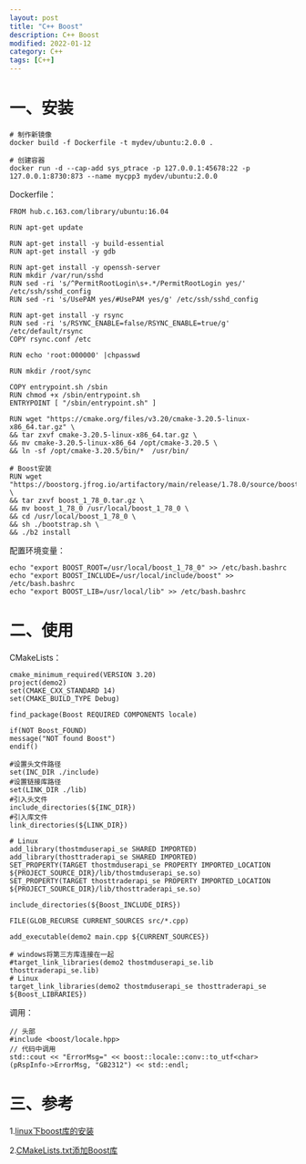 ```yaml
---
layout: post
title: "C++ Boost"
description: C++ Boost
modified: 2022-01-12
category: C++
tags: [C++]
---
```


# 一、安装

    # 制作新镜像
    docker build -f Dockerfile -t mydev/ubuntu:2.0.0 .
    
    # 创建容器
    docker run -d --cap-add sys_ptrace -p 127.0.0.1:45678:22 -p 127.0.0.1:8730:873 --name mycpp3 mydev/ubuntu:2.0.0

Dockerfile：

    FROM hub.c.163.com/library/ubuntu:16.04
    
    RUN apt-get update
    
    RUN apt-get install -y build-essential
    RUN apt-get install -y gdb
    
    RUN apt-get install -y openssh-server
    RUN mkdir /var/run/sshd
    RUN sed -ri 's/^PermitRootLogin\s+.*/PermitRootLogin yes/' /etc/ssh/sshd_config
    RUN sed -ri 's/UsePAM yes/#UsePAM yes/g' /etc/ssh/sshd_config
    
    RUN apt-get install -y rsync
    RUN sed -ri 's/RSYNC_ENABLE=false/RSYNC_ENABLE=true/g' /etc/default/rsync
    COPY rsync.conf /etc
    
    RUN echo 'root:000000' |chpasswd
    
    RUN mkdir /root/sync
    
    COPY entrypoint.sh /sbin
    RUN chmod +x /sbin/entrypoint.sh
    ENTRYPOINT [ "/sbin/entrypoint.sh" ]
    
    RUN wget "https://cmake.org/files/v3.20/cmake-3.20.5-linux-x86_64.tar.gz" \
    && tar zxvf cmake-3.20.5-linux-x86_64.tar.gz \
    && mv cmake-3.20.5-linux-x86_64 /opt/cmake-3.20.5 \
    && ln -sf /opt/cmake-3.20.5/bin/*  /usr/bin/
    
    # Boost安装 
    RUN wget "https://boostorg.jfrog.io/artifactory/main/release/1.78.0/source/boost_1_78_0.tar.gz" \
    && tar zxvf boost_1_78_0.tar.gz \
    && mv boost_1_78_0 /usr/local/boost_1_78_0 \
    && cd /usr/local/boost_1_78_0 \
    && sh ./bootstrap.sh \
    && ./b2 install

配置环境变量：

    echo "export BOOST_ROOT=/usr/local/boost_1_78_0" >> /etc/bash.bashrc
    echo "export BOOST_INCLUDE=/usr/local/include/boost" >> /etc/bash.bashrc
    echo "export BOOST_LIB=/usr/local/lib" >> /etc/bash.bashrc

# 二、使用

CMakeLists：

    cmake_minimum_required(VERSION 3.20)
    project(demo2)
    set(CMAKE_CXX_STANDARD 14)
    set(CMAKE_BUILD_TYPE Debug)
    
    find_package(Boost REQUIRED COMPONENTS locale)
    
    if(NOT Boost_FOUND)
    message("NOT found Boost")
    endif()
    
    #设置头文件路径
    set(INC_DIR ./include)
    #设置链接库路径
    set(LINK_DIR ./lib)
    #引入头文件
    include_directories(${INC_DIR})
    #引入库文件
    link_directories(${LINK_DIR})
    
    # Linux
    add_library(thostmduserapi_se SHARED IMPORTED)
    add_library(thosttraderapi_se SHARED IMPORTED)
    SET_PROPERTY(TARGET thostmduserapi_se PROPERTY IMPORTED_LOCATION ${PROJECT_SOURCE_DIR}/lib/thostmduserapi_se.so)
    SET_PROPERTY(TARGET thosttraderapi_se PROPERTY IMPORTED_LOCATION ${PROJECT_SOURCE_DIR}/lib/thosttraderapi_se.so)
    
    include_directories(${Boost_INCLUDE_DIRS})
    
    FILE(GLOB_RECURSE CURRENT_SOURCES src/*.cpp)
    
    add_executable(demo2 main.cpp ${CURRENT_SOURCES})
    
    # windows将第三方库连接在一起
    #target_link_libraries(demo2 thostmduserapi_se.lib thosttraderapi_se.lib)
    # Linux
    target_link_libraries(demo2 thostmduserapi_se thosttraderapi_se ${Boost_LIBRARIES})

调用：

    // 头部
    #include <boost/locale.hpp>
    // 代码中调用
    std::cout << "ErrorMsg=" << boost::locale::conv::to_utf<char>(pRspInfo->ErrorMsg, "GB2312") << std::endl;

# 三、参考

1.[linux下boost库的安装](https://www.cnblogs.com/LyndonYoung/articles/5288618.html)

2.[CMakeLists.txt添加Boost库](https://blog.csdn.net/u011608180/article/details/103770401)
